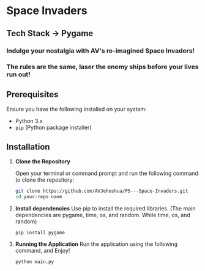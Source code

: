 # Space Invaders

## Tech Stack -> Pygame

### Indulge your nostalgia with AV's re-imagined Space Invaders!

### The rules are the same, laser the enemy ships before your lives run out!


## Prerequisites

Ensure you have the following installed on your system:
- Python 3.x
- `pip` (Python package installer)

## Installation

1. **Clone the Repository**

   Open your terminal or command prompt and run the following command to clone the repository:

   ```bash
   git clone https://github.com/AVJehoshua/P5---Space-Invaders.git
   cd your-repo name
   ```

2. **Install dependencies**
     Use pip to install the required libraries. (The main dependencies are pygame, time, os, and random. While time, os, and random)

   ```
   pip install pygame
   ```

3. **Running the Application**
    Run the application using the following command, and Enjoy!

   ```
   python main.py
   ```

